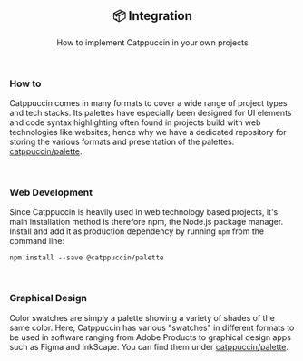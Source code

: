<p align="center">
  <h2 align="center">📦 Integration</h2>
</p>

<p align="center">
	How to implement Catppuccin in your own projects
</p>

&nbsp;

### How to

Catppuccin comes in many formats to cover a wide range of project types and tech stacks. Its palettes have especially been designed for UI elements and code syntax highlighting often found in projects build with web technologies like websites; hence why we have a dedicated repository for storing the various formats and presentation of the palettes: [catppuccin/palette](https://github.com/catppuccin/palette).

&nbsp;

### Web Development

Since Catppuccin is heavily used in web technology based projects, it's main installation method is therefore npm, the Node.js package manager.
Install and add it as production dependency by running `npm` from the command line:

```
npm install --save @catppuccin/palette
```

&nbsp;

### Graphical Design

Color swatches are simply a palette showing a variety of shades of the same color. Here, Catppuccin has various "swatches" in different formats to be used in software ranging from Adobe Products to graphical design apps such as Figma and InkScape. You can find them under [catppuccin/palette](https://github.com/catppuccin/palette).
